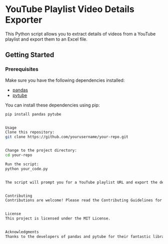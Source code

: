 # YouTube Playlist Video Details Exporter

This Python script allows you to extract details of videos from a YouTube playlist and export them to an Excel file.

## Getting Started

### Prerequisites

Make sure you have the following dependencies installed:

- [pandas](https://pandas.pydata.org/)
- [pytube](https://python-pytube.readthedocs.io/en/latest/)

You can install these dependencies using pip:

```bash
pip install pandas pytube


Usage
Clone this repository:
git clone https://github.com/yourusername/your-repo.git


Change to the project directory:
cd your-repo

Run the script:
python your_code.py


The script will prompt you for a YouTube playlist URL and export the details to an Excel file named sorted_playlist_basic.xlsx.


Contributing
Contributions are welcome! Please read the Contributing Guidelines for details on how to contribute to this project.


License
This project is licensed under the MIT License.


Acknowledgments
Thanks to the developers of pandas and pytube for their fantastic libraries!
